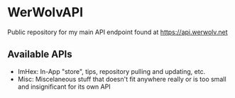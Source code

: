 # WerWolvAPI

Public repository for my main API endpoint found at https://api.werwolv.net

## Available APIs

- ImHex: In-App "store", tips, repository pulling and updating, etc.
- Misc: Miscelaneous stuff that doesn't fit anywhere really or is too small and insignificant for its own API
